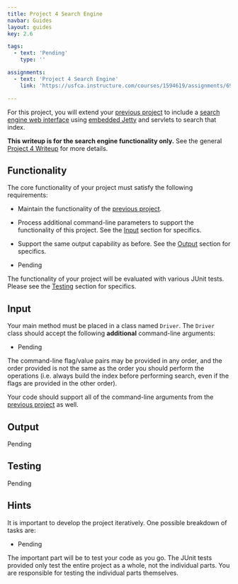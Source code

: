 ```yaml
---
title: Project 4 Search Engine
navbar: Guides
layout: guides
key: 2.6

tags:
  - text: 'Pending'
    type: ''

assignments:
  - text: 'Project 4 Search Engine'
    link: 'https://usfca.instructure.com/courses/1594619/assignments/6987892'

---
```


For this project, you will extend your [previous project](project-4a.html) to include a [search engine web interface](project-4b.html) using [embedded Jetty](https://www.eclipse.org/jetty/) and servlets to search that index.

**This writeup is for the search engine functionality only.** See the general [Project 4 Writeup](project-4.html) for more details.

## Functionality

The core functionality of your project must satisfy the following requirements:

  - Maintain the functionality of the [previous project](project-3.html).

  - Process additional command-line parameters to support the functionality of this project. See the [Input](#input) section for specifics.

  - Support the same output capability as before. See the [Output](#output) section for specifics.

  - Pending

The functionality of your project will be evaluated with various JUnit tests. Please see the [Testing](#testing) section for specifics.

## Input

Your main method must be placed in a class named `Driver`. The `Driver` class should accept the following **additional** command-line arguments:

  - Pending

The command-line flag/value pairs may be provided in any order, and the order provided is not the same as the order you should perform the operations (i.e. always build the index before performing search, even if the flags are provided in the other order).

Your code should support all of the command-line arguments from the [previous project](project-3.html) as well.

## Output

Pending

## Testing

Pending

## Hints

It is important to develop the project iteratively. One possible breakdown of tasks are:

  - Pending

The important part will be to test your code as you go. The JUnit tests provided only test the entire project as a whole, not the individual parts. You are responsible for testing the individual parts themselves.
